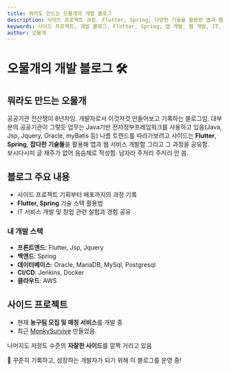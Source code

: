 ```yaml
---
title: 뭐라도 만드는 오물개의 개발 블로그
description: 사이드 프로젝트 과정. Flutter, Spring, 다양한 기술을 활용한 앱과 웹 서비스 개발 기록.
keywords: 사이드 프로젝트, 개발 블로그, Flutter, Spring, 앱 개발, 웹 개발, IT,
author: 오물개
---
```


# 오물개의 개발 블로그 🛠️  

## 뭐라도 만드는 오물개

공공기관 전산쟁이 8년차임.
개발자로서 이것저것 만들어보고 기록하는 블로그임.
대부분의 공공기관이 그렇듯 업무는 Java기반 전자정부프레임워크를 사용하고 있음(Java, Jsp, Jquery,  Oracle, myBatis 등)
나름 트렌드를 따라가보려고 사이드는 **Flutter**, **Spring**, **잡다한 기술들**을 활용해 앱과 웹 서비스 개발함
그리고 그 과정을 공유함.  
보시다시피 글 재주가 없어 음슴체로 작성함.
남자라 주저리 주저리 안 씀.

## 블로그 주요 내용  

- 사이드 프로젝트 기획부터 배포까지의 과정 기록  
- **Flutter, Spring** 기술 스택 활용법  
- IT 서비스 개발 및 창업 관련 실험과 경험 공유  

### 내 개발 스택  

- **프론트엔드**: Flutter, Jsp, Jquery
- **백엔드**: Spring 
- **데이터베이스**: Oracle, MariaDB, MySql, Postgresql
- **CI/CD**: Jenkins, Docker  
- **클라우드**: AWS

## 사이드 프로젝트  

- 현재 **농구팀 모집 및 매칭 서비스**를 개발 중  
- 최근 [MonkySurvive](https://monky-survive.vercel.app/) 만들었음.

나머지도 저정도 수준의 **자잘한 사이드**를 깔짝 거리고 있음

🚀 꾸준히 기록하고, 성장하는 개발자가 되기 위해 이 블로그를 운영 중!